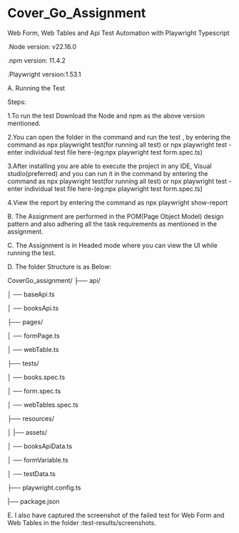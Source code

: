 # Cover_Go_Assignment

Web Form, Web Tables and Api Test Automation with Playwright Typescript


.Node version: v22.16.0

.npm version: 11.4.2

.Playwright version:1.53.1

A. Running the Test

Steps:

1.To run the test Download the Node and npm as the above version mentioned.

2.You can open the folder in the command and run the test , by entering the command as 
    npx playwright test(for running all test) or 
    npx playwright test -enter individual test file here-(eg:npx playwright test form.spec.ts)

3.After installing you are able to execute the project in any IDE, Visual studio(preferred) and you can run it in the command by entering the command as 
    npx playwright test(for running all test) or 
    npx playwright test -enter individual test file here-(eg:npx playwright test form.spec.ts)
    
4.View the report by entering the command as
    npx playwright show-report

B. The Assignment are performed in the POM(Page Object Model) design pattern and also adhering all the task requirements as mentioned in the assignment.

C. The Assignment is in Headed mode where you can view the UI while running the test.

D. The folder Structure is as Below:

CoverGo_assignment/
├── api/

│   ── baseApi.ts

│   ── booksApi.ts

├── pages/

│   ── formPage.ts

│   ── webTable.ts

├── tests/

│   ── books.spec.ts

│   ── form.spec.ts

│   ── webTables.spec.ts

├── resources/

│   |── assets/

│   ── booksApiData.ts

│   ── formVariable.ts

│   ── testData.ts

├── playwright.config.ts

|── package.json

E. I also have captured the screenshot of the failed test for Web Form and Web Tables in the folder :test-results/screenshots.
